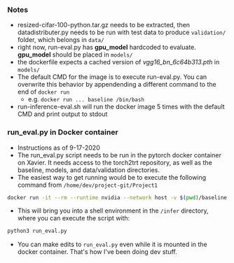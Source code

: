 ### Notes
- resized-cifar-100-python.tar.gz needs to be extracted, then datadistributer.py needs to be run with test data to produce `validation/` folder, which belongs in `data/`
- right now, run-eval.py has **gpu_model** hardcoded to evaluate. **gpu_model** should be placed in `models/`
- the dockerfile expects a cached version of *vgg16_bn_6c64b313.pth* in `models/`
- The default CMD for the image is to execute run-eval.py. You can overwrite this behavior by appendending a different command to the end of `docker run`
    - e.g. `docker run ... baseline /bin/bash`
- run-inference-eval.sh will run the docker image 5 times with the default CMD and print output to stdout

### run_eval.py in Docker container
- Instructions as of 9-17-2020
- The run_eval.py script needs to be run in the pytorch docker container on Xavier. It needs access to the torch2trt repository, as well as the baseline, models, and data/validation directories.
- The easiest way to get running would be to execute the following command from `/home/dev/project-git/Project1`
```bash
docker run -it --rm --runtime nvidia --network host -v $(pwd)/baseline:/infer -v $(pwd)/models:/infer/models -v $(pwd)/data/validation:/infer/validation -v $(pwd)/torch2trt:/torch2trt baseline /bin/bash
```
- This will bring you into a shell environment in the `/infer` directory, where you can execute the script with:
```bash
python3 run_eval.py
```
- You can make edits to `run_eval.py` even while it is mounted in the docker container. That's how I've been doing dev stuff.